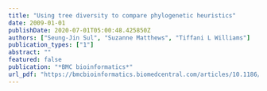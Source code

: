 ```yaml
---
title: "Using tree diversity to compare phylogenetic heuristics"
date: 2009-01-01
publishDate: 2020-07-01T05:00:48.425850Z
authors: ["Seung-Jin Sul", "Suzanne Matthews", "Tiffani L Williams"]
publication_types: ["1"]
abstract: ""
featured: false
publication: "*BMC bioinformatics*"
url_pdf: "https://bmcbioinformatics.biomedcentral.com/articles/10.1186/1471-2105-10-S4-S3"
---
```


